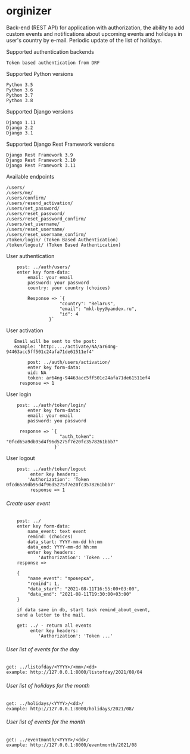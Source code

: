 # orginizer


Back-end (REST API) for application with authorization, the ability to add custom events and notifications about upcoming events and holidays in user's country by e-mail. Periodic update of the list of holidays.


Supported authentication backends

    Token based authentication from DRF

Supported Python versions

    Python 3.5
    Python 3.6
    Python 3.7
    Python 3.8

Supported Django versions

    Django 1.11
    Django 2.2
    Django 3.1

Supported Django Rest Framework versions

    Django Rest Framework 3.9
    Django Rest Framework 3.10
    Django Rest Framework 3.11


Available endpoints

    /users/
    /users/me/
    /users/confirm/
    /users/resend_activation/
    /users/set_password/
    /users/reset_password/
    /users/reset_password_confirm/
    /users/set_username/
    /users/reset_username/
    /users/reset_username_confirm/
    /token/login/ (Token Based Authentication)
    /token/logout/ (Token Based Authentication)

User authentication 
    
        post: ../auth/users/
        enter key form-data:
            email: your email 
            password: your password
            country: your country (choices)
                        
            Response => `{
                        "country": "Belarus",
                        "email": "mkl-byy@yandex.ru",
                        "id": 4
                    }`
User activation

       Emeil will be sent to the post:
       example: 'http:..../activate/NA/ar64ng-94463acc5ff501c24afa71de61511ef4'
         
            post: ../auth/users/activation/
            enter key form-data:
            uid: NA
            token: ar64ng-94463acc5ff501c24afa71de61511ef4
         response => 1

User login
        
        post: ../auth/token/login/
            enter key form-data:
            email: your email
            password: you password
            
         response => `{
                        "auth_token": "0fcd65a9db95d4f96d5275f7e20fc3578261bbb7"
                      }`

User logout

        post: ../auth/token/logout
             enter key headers:
            'Authorization': 'Token 0fcd65a9db95d4f96d5275f7e20fc3578261bbb7'
             response => 1

###### Create user event
        
        post: ../
        enter key form-data:
            name_event: text event 
            remind: (choices)
            data_start: YYYY-mm-dd hh:mm
            data_end: YYYY-mm-dd hh:mm
            enter key headers:
                'Authorization': 'Token ...'
        response =>
        
        {
            "name_event": "проверка",
            "remind": 1,
            "data_start": "2021-08-11T16:55:00+03:00",
            "data_end": "2021-08-11T19:30:00+03:00" 
        }
        
        if data save in db, start task remind_about_event,
        send a letter to the mail. 
    
        get: ../ - return all events
             enter key headers:
                'Authorization': 'Token ...'

###### User list of events for the day
    get: ../listofday/<YYYY>/<mm>/<dd>
    example: http://127.0.0.1:8000/listofday/2021/08/04

###### User list of holidays for the month
    get: ../holidays/<YYYY>/<dd>/
    example: http://127.0.0.1:8000/holidays/2021/08/

###### User list of events for the month  
    get: ../eventmonth/<YYYY>/<dd>/
    example: http://127.0.0.1:8000/eventmonth/2021/08